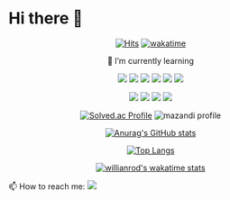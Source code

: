 # Hi there 👋
<div align="center">

  [![Hits](https://hits.seeyoufarm.com/api/count/incr/badge.svg?url=https%3A%2F%2Fgithub.com%2Fkimhs982&count_bg=%230C00FF&title_bg=%2300FFDF&icon=&icon_color=%23E7E7E7&title=hits&edge_flat=false)](https://hits.seeyoufarm.com)
  [![wakatime](https://wakatime.com/badge/user/d6e692c4-e686-4f16-823a-5d9639ce293c.svg)](https://wakatime.com/@d6e692c4-e686-4f16-823a-5d9639ce293c)
  
🌱 I’m currently learning

<a href="https://en.cppreference.com/w/" target="_blank"><img src="https://img.shields.io/badge/C-A8B9CC?style=flat-square&logo=C&logoColor=white"/></a>  <a href="https://en.cppreference.com/w/" target="_blank"><img src="https://img.shields.io/badge/C++-00599C?style=flat-square&logo=c%2B%2B&logoColor=white"/></a>  <a><img src="https://img.shields.io/badge/Python-3776AB?style=flat-square&logo=Python&logoColor=white"/></a>  <a><img src="https://img.shields.io/badge/Linux-FCC624?style=flat-square&logo=Linux&logoColor=white"/></a> <a href="https://developer.mozilla.org/ko/docs/Web/HTML/Element" target="_blank"><img src="https://img.shields.io/badge/html5-E34F26?style=flat-square&logo=html5&logoColor=white"/></a> <a><img src="https://img.shields.io/badge/css3-1572B6?style=flat-square&logo=css3&logoColor=white"/></a>

<a><img src="https://img.shields.io/badge/Visual Studio-5C2D91?style=flat-square&logo=Visual Studio&logoColor=white"/></a>  <a><img src="https://img.shields.io/badge/Visual Studio Code-007ACC?style=flat-square&logo=Visual Studio Code&logoColor=white"/></a> <a><img src="https://img.shields.io/badge/Google Colab-F9AB00?style=flat-square&logo=Google Colab&logoColor=white"/></a>  <a><img src="https://img.shields.io/badge/TensorFlow-FF6F00?style=flat-square&logo=TensorFlow&logoColor=white"/></a>

[![Solved.ac Profile](http://mazassumnida.wtf/api/v2/generate_badge?boj=kimhs982)](https://solved.ac/kimhs982/)   ![mazandi profile](http://mazandi.herokuapp.com/api?handle=kimhs982&theme=warm)

[![Anurag's GitHub stats](https://github-readme-stats.vercel.app/api?username=kimhs982&show_icons=true&theme=highcontrast)](https://github.com/anuraghazra/github-readme-stats)

[![Top Langs](https://github-readme-stats.vercel.app/api/top-langs/?username=kimhs982)](https://github.com/anuraghazra/github-readme-stats)

[![willianrod's wakatime stats](https://github-readme-stats.vercel.app/api/wakatime?username=@kimhs982)](https://github.com/anuraghazra/github-readme-stats)
</div>

📫 How to reach me: <a href="mailto:kimhyungsuk982@gmail.com" target="_blank"><img src="https://img.shields.io/badge/Gmail-EA4335?style=flat-square&logo=Gmail&logoColor=white"/>

<!--
**kimhs982/kimhs982** is a ✨ _special_ ✨ repository because its `README.md` (this file) appears on your GitHub profile.

Here are some ideas to get you started:

- 🔭 I’m currently working on ...
- 🌱 I’m currently learning ...
- 👯 I’m looking to collaborate on ...
- 🤔 I’m looking for help with ...
- 💬 Ask me about ...
- 📫 How to reach me: ...
- 😄 Pronouns: ...
- ⚡ Fun fact: ...
-->

